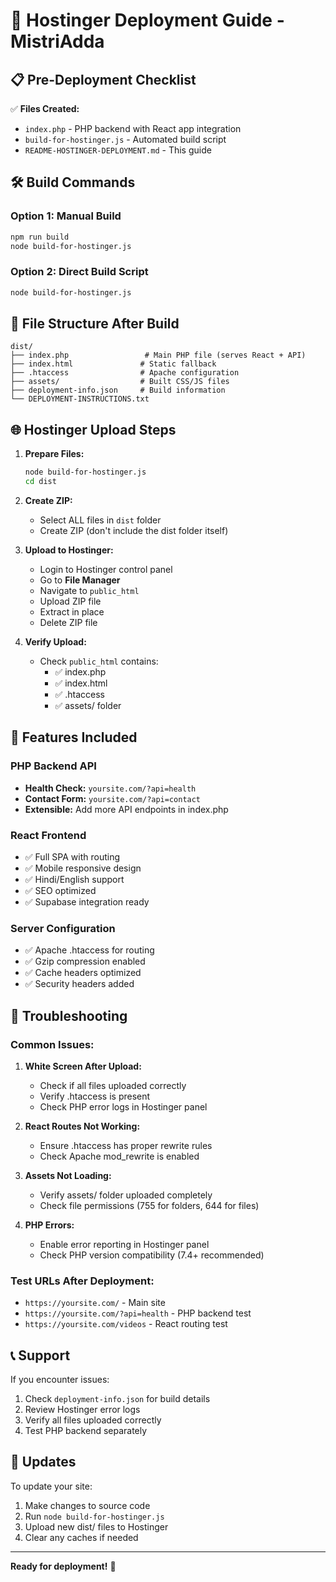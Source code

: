 # 🚀 Hostinger Deployment Guide - MistriAdda

## 📋 Pre-Deployment Checklist

✅ **Files Created:**
- `index.php` - PHP backend with React app integration
- `build-for-hostinger.js` - Automated build script
- `README-HOSTINGER-DEPLOYMENT.md` - This guide

## 🛠️ Build Commands

### Option 1: Manual Build
```bash
npm run build
node build-for-hostinger.js
```

### Option 2: Direct Build Script
```bash
node build-for-hostinger.js
```

## 📁 File Structure After Build

```
dist/
├── index.php                 # Main PHP file (serves React + API)
├── index.html               # Static fallback
├── .htaccess                # Apache configuration
├── assets/                  # Built CSS/JS files
├── deployment-info.json     # Build information
└── DEPLOYMENT-INSTRUCTIONS.txt
```

## 🌐 Hostinger Upload Steps

1. **Prepare Files:**
   ```bash
   node build-for-hostinger.js
   cd dist
   ```

2. **Create ZIP:**
   - Select ALL files in `dist` folder
   - Create ZIP (don't include the dist folder itself)

3. **Upload to Hostinger:**
   - Login to Hostinger control panel
   - Go to **File Manager**
   - Navigate to `public_html`
   - Upload ZIP file
   - Extract in place
   - Delete ZIP file

4. **Verify Upload:**
   - Check `public_html` contains:
     - ✅ index.php
     - ✅ index.html  
     - ✅ .htaccess
     - ✅ assets/ folder

## 🔧 Features Included

### PHP Backend API
- **Health Check:** `yoursite.com/?api=health`
- **Contact Form:** `yoursite.com/?api=contact`
- **Extensible:** Add more API endpoints in index.php

### React Frontend
- ✅ Full SPA with routing
- ✅ Mobile responsive design
- ✅ Hindi/English support
- ✅ SEO optimized
- ✅ Supabase integration ready

### Server Configuration
- ✅ Apache .htaccess for routing
- ✅ Gzip compression enabled
- ✅ Cache headers optimized
- ✅ Security headers added

## 🐛 Troubleshooting

### Common Issues:

1. **White Screen After Upload:**
   - Check if all files uploaded correctly
   - Verify .htaccess is present
   - Check PHP error logs in Hostinger panel

2. **React Routes Not Working:**
   - Ensure .htaccess has proper rewrite rules
   - Check Apache mod_rewrite is enabled

3. **Assets Not Loading:**
   - Verify assets/ folder uploaded completely
   - Check file permissions (755 for folders, 644 for files)

4. **PHP Errors:**
   - Enable error reporting in Hostinger panel
   - Check PHP version compatibility (7.4+ recommended)

### Test URLs After Deployment:
- `https://yoursite.com/` - Main site
- `https://yoursite.com/?api=health` - PHP backend test
- `https://yoursite.com/videos` - React routing test

## 📞 Support

If you encounter issues:
1. Check `deployment-info.json` for build details
2. Review Hostinger error logs
3. Verify all files uploaded correctly
4. Test PHP backend separately

## 🔄 Updates

To update your site:
1. Make changes to source code
2. Run `node build-for-hostinger.js`
3. Upload new dist/ files to Hostinger
4. Clear any caches if needed

---

**Ready for deployment!** 🎉